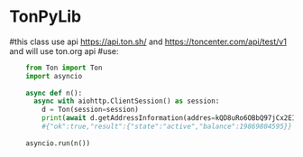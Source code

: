 # TonPyLib
#this class use api  https://api.ton.sh/ and  https://toncenter.com/api/test/v1 and will use ton.org api
#use:
``` python
    from Ton import Ton
    import asyncio
    
    async def n():
      async with aiohttp.ClientSession() as session:
        d = Ton(session=session)
        print(await d.getAddressInformation(addres=kQD8uRo6OBbQ97jCx2EIuKm8Wmt6Vb15-KsQHFLbKSMiYHa6) #addres this you wallet )
        #{"ok":true,"result":{"state":"active","balance":19869804595}}
        
    asyncio.run(n())
```

